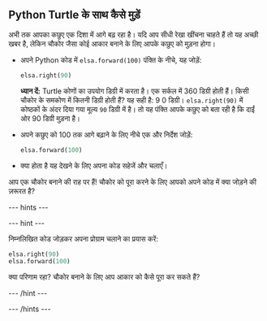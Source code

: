 ## Python Turtle के साथ कैसे मुड़ें

अभी तक आपका कछुए एक दिशा में आगे बढ़ रहा है। यदि आप सीधी रेखा खींचना चाहते हैं तो यह अच्छी खबर है, लेकिन चौकोर जैसा कोई आकार बनाने के लिए आपके कछुए को मुड़ना होगा।

- अपने Python कोड में `elsa.forward(100)` पंक्ति के नीचे, यह जोड़ें:
    
    ```python
    elsa.right(90)
    ```
    
    **ध्यान दें:** Turtle कोणों का उपयोग डिग्री में करता है। एक सर्कल में 360 डिग्री होती हैं। किसी चौकोर के समकोण में कितनी डिग्री होती हैं? यह सही है: 9 0 डिग्री। `elsa.right(90)` में कोष्ठकों के अंदर दिया गया मूल्य `90` डिग्री में है। तो यह पंक्ति आपके कछुए को बता रही है कि दाईं ओर 90 डिग्री मुड़ना है।

- अपने कछुए को 100 तक आगे बढ़ाने के लिए नीचे एक और निर्देश जोड़ें:
    
    ```python
    elsa.forward(100)
    ```

- क्या होता है यह देखने के लिए अपना कोड सहेजें और चलाएँ।

आप एक चौकोर बनाने की राह पर हैं! चौकोर को पूरा करने के लिए आपको अपने कोड में क्या जोड़ने की ज़रूरत है?

--- hints ---


--- hint ---

निम्नलिखित कोड जोड़कर अपना प्रोग्राम चलाने का प्रयास करें:

```python
elsa.right(90)
elsa.forward(100)
```

क्या परिणाम रहा? चौकोर बनाने के लिए आप आकार को कैसे पूरा कर सकते हैं?

--- /hint ---

--- /hints ---